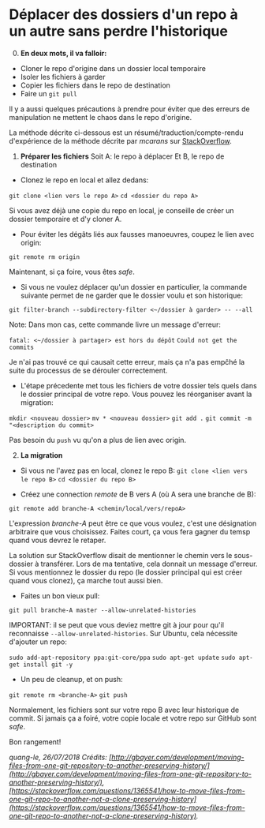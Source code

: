# Déplacer des dossiers d'un repo à un autre sans perdre l'historique

0. **En deux mots, il va falloir:**
- Cloner le repo d'origine dans un dossier local temporaire
- Isoler les fichiers à garder
- Copier les fichiers dans le repo de destination
- Faire un `git pull`

Il y a aussi  quelques précautions à prendre pour éviter que des erreurs de manipulation ne mettent le chaos dans le repo d'origine.

La méthode décrite ci-dessous est un résumé/traduction/compte-rendu d'expérience de la méthode décrite par *mcarans* sur [StackOverflow](https://stackoverflow.com/questions/1365541/how-to-move-files-from-one-git-repo-to-another-not-a-clone-preserving-history).

1. **Préparer les fichiers**
Soit A: le repo à déplacer
Et B, le repo de destination

- Clonez le repo en local et allez dedans:

`git clone <lien vers le repo A>`
`cd <dossier du repo A>`

Si vous avez déjà une copie du repo en local, je conseille de créer un dossier temporaire et d'y cloner A.

- Pour éviter les dégâts liés aux fausses manoeuvres, coupez le lien avec origin:

`git remote rm origin`

Maintenant, si ça foire, vous êtes *safe*.

- Si vous ne voulez déplacer qu'un dossier en particulier, la commande suivante permet de ne garder que le dossier voulu et son historique:

`git filter-branch --subdirectory-filter <~/dossier à garder> -- --all`

Note: Dans mon cas, cette commande livre un message d'erreur:

`fatal: <~/dossier à partager> est hors du dépôt`
`Could not get the commits`

Je n'ai pas trouvé ce qui causait cette erreur, mais ça n'a pas empĉhé la suite du processus de se dérouler correctement.

- L'étape précedente met tous les fichiers de votre dossier tels quels dans le dossier principal de votre repo. Vous pouvez les réorganiser avant la migration:

`mkdir <nouveau dossier>`
`mv * <nouveau dossier>`
`git add .`
`git commit -m "<description du commit>`

Pas besoin du `push` vu qu'on a plus de lien avec origin.

2. **La migration**

- Si vous ne l'avez pas en local, clonez le repo B:
`git clone <lien vers le repo B>`
`cd <dossier du repo B>`

- Créez une connection *remote* de B vers A (où A sera une branche de B):

`git remote add branche-A <chemin/local/vers/repoA>`

L'expression *branche-A* peut être ce que vous voulez, c'est une désignation arbitraire que vous choisissez. Faites court, ça vous fera gagner du temsp quand vous devrez le retaper.

La solution sur StackOverflow disait de mentionner le chemin vers le sous-dossier à transférer. Lors de ma tentative, cela donnait un message d'erreur. Si vous mentionnez le dossier du repo (le dossier principal qui est créer quand vous clonez), ça marche tout aussi bien.

- Faites un bon vieux pull:

`git pull branche-A master --allow-unrelated-histories`

IMPORTANT: il se peut que vous deviez mettre git à jour pour qu'il reconnaisse `--allow-unrelated-histories`. Sur Ubuntu, cela nécessite d'ajouter un repo:

`sudo add-apt-repository ppa:git-core/ppa`
`sudo apt-get update`
`sudo apt-get install git -y`

- Un peu de cleanup, et on push:

`git remote rm <branche-A>`
`git push`

Normalement, les fichiers sont sur votre repo B avec leur historique de commit. Si jamais ça a foiré, votre copie locale et votre repo sur GitHub sont *safe*.

Bon rangement!

*quang-le, 26/07/2018*
*Crédits: [http://gbayer.com/development/moving-files-from-one-git-repository-to-another-preserving-history/](http://gbayer.com/development/moving-files-from-one-git-repository-to-another-preserving-history/), [https://stackoverflow.com/questions/1365541/how-to-move-files-from-one-git-repo-to-another-not-a-clone-preserving-history](https://stackoverflow.com/questions/1365541/how-to-move-files-from-one-git-repo-to-another-not-a-clone-preserving-history).*


